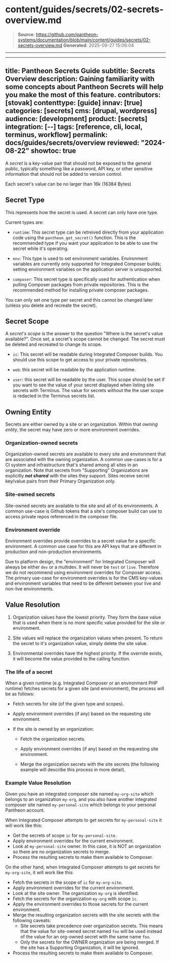 # content/guides/secrets/02-secrets-overview.md

> **Source**: https://github.com/pantheon-systems/documentation/blob/main/content/guides/secrets/02-secrets-overview.md
> **Generated**: 2025-09-27 15:06:04

---

---
title: Pantheon Secrets Guide
subtitle: Secrets Overview
description: Gaining familiarity with some concepts about Pantheon Secrets will help you make the most of this feature.
contributors: [stovak]
contenttype: [guide]
innav: [true]
categories: [secrets]
cms: [drupal, wordpress]
audience: [development]
product: [secrets]
integration: [--]
tags: [reference, cli, local, terminus, workflow]
permalink: docs/guides/secrets/overview
reviewed: "2024-08-22"
showtoc: true
---

<p>A <dfn id="secret">secret</dfn> is a key-value pair that should not be exposed to the general public, typically something like a password, API key, or other sensitive information that should not be added to version control.</p>

Each secret's value can be no larger than 16k (16384 Bytes)

## Secret Type

This represents how the secret is used.  A secret can only have one type.

Current types are:

  * `runtime`: This secret type can be retreived directly from your application code using the `pantheon_get_secret()` function.  This is the recommended type if you want your application to be able to use the secret while it's operating.

  * `env`: This type is used to set environment variables. Environment variables are currently only supported for Integrated Composer builds; setting environment variables on the application server is unsupported.

  * `composer`: This secret type is specifically used for authentication when pulling Composer packages from private repositories.  This is the recommended method for installing private composer packages.

  <Alert title="Note" type="info" >

  You can only set one type per secret and this cannot be changed later (unless you delete and recreate the secret).

  </Alert>


## Secret Scope

<p>A <dfn id="secret-scope">secret's scope</dfn> is the answer to the question "Where is the secret's value available?". Once set, a secret's scope cannot be changed. The secret must be deleted and recreated to change its scope.</p>

  * `ic`: This secret will be readable during Integrated Composer builds. You should use this scope to get access to your private repositories.

  * `web`: this secret will be readable by the application runtime.

  * `user`: this secret will be readable by the user. This scope should be set if you want to see the value of your secret displayed when listing site secrets with Terminus. The value for secrets without the the user scope is redacted in the Terminus secrets list.

## Owning Entity
<p>Secrets are either owned by a site or an organization. Within that <dfn id="secret-owning-entity">owning entity</dfn>, the secret may have zero or more environment overrides.</p>

### Organization-owned secrets
Organization-owned secrets are available to every site and environment that are associated with the owning organization. A common use-cases is for a CI system and infrastructure that's shared among all sites in an organization. Note that secrets from "Supporting" Organizations are explicitly ***not shared*** with the sites they support. Sites receive secret key/value pairs from their Primary Organization only.

### Site-owned secrets
Site-owned secrets are available to the site and all of its environments. A common use-case is Github tokens that a site's composer build can use to access private repos referenced in the composer file.

### Environment override
Environment overrides provide overrides to a secret value for a specific environment. A common use case for this are API keys that are different in production and non-production environments.

<Alert title="Note" type="info" >

Due to platform design, the "environment" for Integrated Composer will always be either `dev` or a multidev. It will never be `test` or `live`. Therefore we do not recommend using environment overrides for Composer access. The primary use-case for environment overrides is for the CMS key-values and environment variables that need to be different between your live and non-live environments.

</Alert>


## Value Resolution

1. Organization values have the lowest priority. They form the base value that is used when there is no more specific value provided for the site or environment.

3. Site values will replace the organization values when present. To return the secret to it's organization value, simply delete the site value.

4. Environmental overrides have the highest priority. If the override exists, it will become the value provided to the calling function.

### The life of a secret

When a given runtime (e.g. Integrated Composer or an environment PHP runtime) fetches secrets for a given site (and environment), the process will be as follows:

- Fetch secrets for site (of the given type and scopes).

- Apply environment overrides (if any) based on the requesting site environment.

- If the site is owned by an organization:

    - Fetch the organization secrets.

    - Apply environment overrides (if any) based on the requesting site environment.

    - Merge the organization secrets with the site secrets (the following example will describe this process in more detail).

### Example Value Resolution
Given you have an integrated composer site named `my-org-site` which belongs to an organization `my-org`, and you also have another integrated composer site named `my-personal-site` which belongs to your personal Pantheon account.

When Integrated Composer attempts to get secrets for `my-personal-site` it will work like this:
- Get the secrets of scope `ic` for `my-personal-site`.
- Apply environment overrides for the current environment.
- Look at `my-personal-site` owner. In this case, it is NOT an organization so there are no organization secrets to merge.
- Process the resulting secrets to make them available to Composer.

On the other hand, when Integrated Composer attempts to get secrets for `my-org-site`, it will work like this:
- Fetch the secrets in the scope of `ic` for `my-org-site`.
- Apply environment overrides for the current environment.
- Look at the site owner. The organization `my-org` is identified.
- Fetch the secrets for the organization `my-org` with scope `ic`.
- Apply the environment overrides to those secrets for the current environment.
- Merge the resulting organization secrets with the site secrets with the following caveats:
    - Site secrets take precedence over organization secrets. This means that the value for site-owned secret named `foo` will be used instead of the value for an org-owned secret with the same name `foo`.
    - Only the secrets for the OWNER organization are being merged. If the site has a Supporting Organization, it will be ignored.
- Process the resulting secrets to make them available to Composer.
